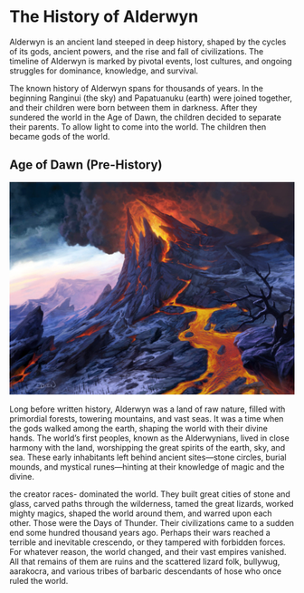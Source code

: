 # The History of Alderwyn

Alderwyn is an ancient land steeped in deep history, shaped by the cycles of its gods, ancient powers, and the rise and fall of civilizations. The timeline of Alderwyn is marked by pivotal events, lost cultures, and ongoing struggles for dominance, knowledge, and survival.

The known history of Alderwyn spans for thousands of years. In the beginning Ranginui (the sky) and Papatuanuku (earth) were joined together, and their children were born between them in darkness. After they sundered the world in the Age of Dawn, the children decided to separate their parents. To allow light to come into the world. The children then became gods of the world.

## Age of Dawn (Pre-History)

![age-of-dawn](./img/history_age_of_dawn.jpg)

Long before written history, Alderwyn was a land of raw nature, filled with primordial forests, towering mountains, and vast seas. It was a time when the gods walked among the earth, shaping the world with their divine hands. The world’s first peoples, known as the Alderwynians, lived in close harmony with the land, worshipping the great spirits of the earth, sky, and sea. These early inhabitants left behind ancient sites—stone circles, burial mounds, and mystical runes—hinting at their knowledge of magic and the divine.

the creator races- dominated the world. They built great cities of stone and glass, carved paths through the wilderness, tamed the great lizards, worked mighty magics, shaped the world around them, and warred upon each other. Those were the Days of Thunder. Their civilizations came to a sudden end some hundred thousand years ago. Perhaps their wars reached a terrible and inevitable crescendo, or they tampered with forbidden forces. For whatever reason, the world changed, and their vast empires vanished. All that remains of them are ruins and the scattered lizard folk, bullywug, aarakocra, and various tribes of barbaric descendants of hose who once ruled the world.